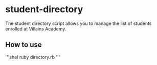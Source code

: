 # student-directory #

The student directory script allows you to manage the list of students enrolled at Villains Academy.

## How to use ##

'''shel
ruby directory.rb
'''
